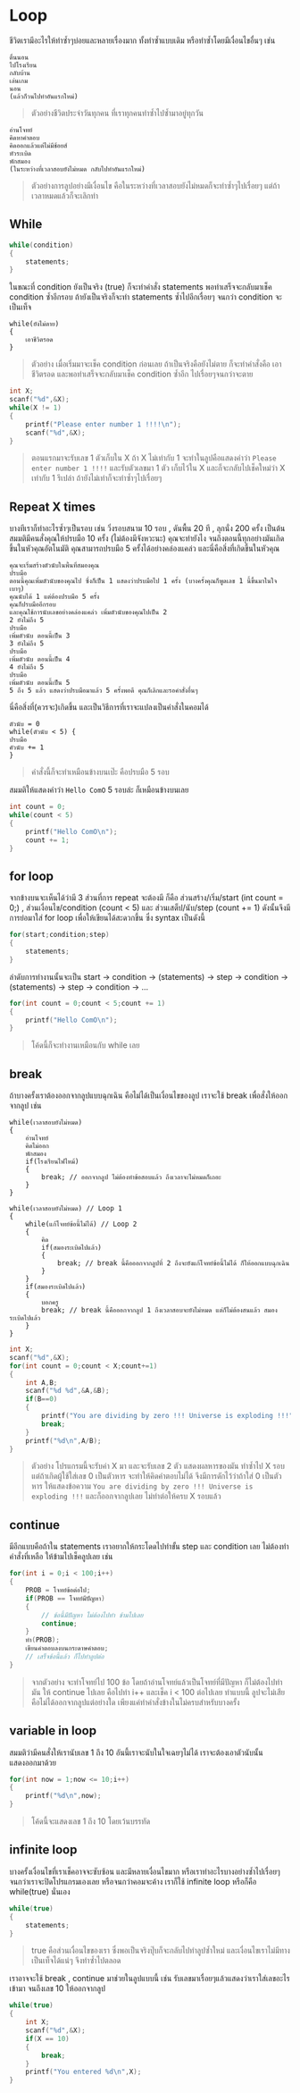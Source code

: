 Loop
=======
ชีวิตเรามีอะไรให้ทำซ้ำๆบ่อยและหลายเรื่องมาก ทั้งทำซ้ำแบบเดิม หรือทำซ้ำโดยมีเงื่อนไขอื่นๆ เช่น
```
ตื่นนอน
ไปโรงเรียน
กลับบ้าน
เล่นเกม
นอน
(แล้วก็วนไปทำอันแรกใหม่)
```
> ตัวอย่างชีวิตประจำวันทุกคน ที่เราทุกคนทำซ้ำไปซ้ำมาอยู่ทุกวัน

```
อ่านโจทย์
คิดหาคำตอบ
คิดออกแล้วแต่ไม่มีช้อยส์
หัวระเบิด
พักสมอง
(ในระหว่างที่เวลาสอบยังไม่หมด กลับไปทำอันแรกใหม่)
```
> ตัวอย่างการลูปอย่างมีเงื่อนไข คือในระหว่างที่เวลาสอบยังไม่หมดก็จะทำซ้ำๆไปเรื่อยๆ แต่ถ้าเวลาหมดแล้วก็จะเลิกทำ


While
---
```cpp
while(condition)
{
    statements;
}
```

ในขณะที่ condition ยังเป็นจริง (true) ก็จะทำคำสั่ง statements พอทำเสร็จจะกลับมาเช็ค condition ซ้ำอีกรอบ ถ้ายังเป็นจริงก็จะทำ statements ซ้ำไปอีกเรื่อยๆ จนกว่า condition จะเป็นเท็จ

```
while(ยังไม่ตาย)
{
    เอาชีวิตรอด
}
```
> ตัวอย่าง เมื่อเริ่มมาจะเช็ค condition ก่อนเลย ถ้าเป็นจริงคือยังไม่ตาย ก็จะทำคำสั่งคือ เอาชีวิตรอด และพอทำเสร็จจะกลับมาเช็ค condition ซ้ำอีก ไปเรื่อยๆจนกว่าจะตาย


```cpp
int X;
scanf("%d",&X);
while(X != 1)
{
	printf("Please enter number 1 !!!!\n");
    scanf("%d",&X);
}
```
> ตอนแรกมาจะรับเลข 1 ตัวเก็บใน X ถ้า X ไม่เท่ากับ 1 จะทำในลูปคือแสดงคำว่า `Please enter number 1 !!!!` และรับตัวเลขมา 1 ตัว เก็บไว้ใน X และก็จะกลับไปเช็คใหม่ว่า X เท่ากับ 1 รึเปล่า ถ้ายังไม่เท่าก็จะทำซ้ำๆไปเรื่อยๆ

Repeat X times
---------
บางทีเราก็ทำอะไรซ้ำๆเป็นรอบ เช่น วิ่งรอบสนาม 10 รอบ , ดันพื้น 20 ที , ลุกนั่ง 200 ครั้ง เป็นต้น สมมติมีคนสั่งคุณให้ปรบมือ 10 ครั้ง (ไม่ต้องมีจังหวะนะ) คุณจะทำยังไง จนถึงตอนนี้ทุกอย่างมันเกิดขึ้นในหัวคุณอัตโนมัติ คุณสามารถปรบมือ 5 ครั้งได้อย่างคล่องแคล่ว และนี่คือสิ่งที่เกิดขึ้นในหัวคุณ
```
คุณจะเริ่มสร้างตัวนับในพื้นที่สมองคุณ
ปรบมือ
ตอนนี้คุณเพิ่มตัวนับของคุณไป ซึ่งก็เป็น 1 แสดงว่าปรบมือไป 1 ครั้ง (บางครั้งคุณก็พูดเลข 1 นี้ขึ้นมาในใจเบาๆ)
คุณนับได้ 1 แต่ต้องปรบมือ 5 ครั้ง
คุณก็ปรบมืออีกรอบ
และคุณใช้การนับเลขอย่างคล่องแคล่ว เพิ่มตัวนับของคุณไปเป็น 2
2 ยังไม่ถึง 5
ปรบมือ
เพิ่มตัวนับ ตอนนี้เป็น 3
3 ยังไม่ถึง 5
ปรบมือ
เพิ่มตัวนับ ตอนนี้เป็น 4
4 ยังไม่ถึง 5
ปรบมือ
เพิ่มตัวนับ ตอนนี้เป็น 5
5 ถึง 5 แล้ว แสดงว่าปรบมือมาแล้ว 5 ครั้งพอดี คุณก็เลิกและรอคำสั่งอื่นๆ
```

นี่คือสิ่งที่(ควรจะ)เกิดขึ้น และเป็นวิธีการที่เราจะแปลงเป็นคำสั่งในคอมได้
```
ตัวนับ = 0
while(ตัวนับ < 5) {
ปรบมือ
คัวนับ += 1
}
```
> คำสั่งนี้ก็จะทำเหมือนข้างบนเป๊ะ คือปรบมือ 5 รอบ

สมมติให้แสดงคำว่า `Hello ComO` 5 รอบล่ะ ก็เหมือนข้างบนเลย
```cpp
int count = 0;
while(count < 5)
{
	printf("Hello ComO\n");
    count += 1;
}
```

for loop
------------
จากข้างบนจะเห็นได้ว่ามี 3 ส่วนที่การ repeat จะต้องมี ก็คือ ส่วนสร้าง/เริ่ม/start (int count = 0;) , ส่วนเงื่อนไข/condition (count < 5) และ ส่วนเสต็ป/นับ/step (count += 1) ดังนั้นจึงมีการย่อมาใส่ for loop เพื่อให้เขียนได้สะดวกขึ้น ซึ่ง syntax เป็นดังนี้
```cpp
for(start;condition;step)
{
	statements;
}
```
ลำดับการทำงานนั้นจะเป็น start -> condition -> (statements) -> step -> condition -> (statements) -> step -> condition -> ...
```cpp
for(int count = 0;count < 5;count += 1)
{
	printf("Hello ComO\n");
}
```
> โค้ดนี้ก็จะทำงานเหมือนกับ while เลย

break 
-------------
ถ้าบางครั้งเราต้องออกจากลูปแบบฉุกเฉิน คือไม่ได้เป็นเงื่อนไขของลูป เราจะใช้ break เพื่อสั่งให้ออกจากลูป เช่น
```
while(เวลาสอบยังไม่หมด)
{
	อ่านโจทย์
    คิดไม่ออก
    พักสมอง
    if(โรงเรียนไฟไหม้)
    {
    	break; // ออกจากลูป ไม่ต้องทำข้อสอบแล้ว ถึงเวลาจะไม่หมดก็เถอะ
    }
}
```
```
while(เวลาสอบยังไม่หมด) // Loop 1
{
	while(แก้โจทย์ข้อนี้ไม่ได้) // Loop 2
    {
    	คิด
        if(สมองระเบิดไปแล้ว) 
        {
        	break; // break นี้คือออกจากลูปที่ 2 ถึงจะยังแก้โจทย์ข้อนี้ไม่ได้ ก็ให้ออกแบบฉุกเฉิน
        }
    }
    if(สมองระเบิดไปแล้ว)
    {
    	บอกครู
        break; // break นี้คือออกจากลูป 1 ถึงเวลาสอบจะยังไม่หมด แต่ก็ไม่ต้องสนแล้ว สมองระเบิดไปแล้ว
    }
}
```
```cpp
int X;
scanf("%d",&X);
for(int count = 0;count < X;count+=1)
{
	int A,B;
    scanf("%d %d",&A,&B);
    if(B==0)
    {
    	printf("You are dividing by zero !!! Universe is exploding !!!");
        break;
    }
    printf("%d\n",A/B);
}
```
> ตัวอย่าง โปรแกรมนี้จะรับค่า X มา และจะรับเลข 2 ตัว แสดงผลหารของมัน ทำซ้ำไป X รอบ แต่ถ้าเกิดผู้ใช้ใส่เลข 0 เป็นตัวหาร จะทำให้คิดคำตอบไม่ได้ จึงมีการดักไว้ว่าถ้าใส่ 0 เป็นตัวหาร ให้แสดงข้อความ `You are dividing by zero !!! Universe is exploding !!!` และก็ออกจากลูปเลย ไม่ทำต่อให้ครบ X รอบแล้ว

continue
--------
มีอีกแบบคือถ้าใน statements เราอยากให้กระโดดไปทำขั้น step และ condition เลย ไม่ต้องทำคำสั่งที่เหลือ ให้ข้ามไปเช็คลูปเลย เช่น

```cpp
for(int i = 0;i < 100;i++)
{
	PROB = โจทย์ข้อต่อไป;
    if(PROB == โจทย์มีปัญหา) 
    {
    	// ข้อนี้มีปัญหา ไม่ต้องไปทำ ข้ามไปเลย
        continue;
    }
	ทำ(PROB);
    เขียนคำตอบลงบนกระดาษคำตอบ;
	// เสร็จข้อนี้แล้ว ก็ไปทำลูปต่อ
}
```
> จากตัวอย่าง จะทำโจทย์ไป 100 ข้อ โดยถ้าอ่านโจทย์แล้วเป็นโจทย์ที่มีปัญหา ก็ไม่ต้องไปทำมัน ให้ continue ไปเลย คือไปทำ i++ และเช็ค i < 100 ต่อไปเลย ทำแบบนี้ ลูปจะไม่เสีย คือไม่ได้ออกจากลูปแต่อย่างใด เพียงแค่ทำคำสั่งข้างในไม่ครบสำหรับบางครั้ง

variable in loop
----------------
สมมติว่ามีคนสั่งให้เรานับเลข 1 ถึง 10 อันนี้เราจะนับในใจเฉยๆไม่ได้ เราจะต้องเอาตัวนับนั้นแสดงออกมาด้วย
```cpp
for(int now = 1;now <= 10;i++)
{
	printf("%d\n",now);
}
```
> โค้ดนี้จะแสดงเลข 1 ถึง 10 โดยเว้นบรรทัด

infinite loop
-------------
บางครั้งเงื่อนไขที่เราเช็คอาจจะซับซ้อน และมีหลายเงื่อนไขมาก หรือเราทำอะไรบางอย่างซ้ำไปเรื่อยๆจนกว่าเราจะปิดโปรแกรมเองเลย หรือจนกว่าคอมจะค้าง เราก็ใช้ infinite loop หรือก็คือ while(true) นั่นเอง
```cpp
while(true)
{
	statements;
}
```
> true คือส่วนเงื่อนไขของเรา ซึ่งพอเป็นจริงปุ๊บก็จะกลับไปทำลูปซ้ำใหม่ และเงื่อนไขเราไม่มีทางเป็นเท็จได้แน่ๆ จึงทำซ้ำไปตลอด

เราอาจจะใช้ break , continue มาช่วยในลูปแบบนี้ เช่น รับเลขมาเรื่อยๆแล้วแสดงว่าเราใส่เลขอะไรเข้ามา จนถึงเลข 10 ให้ออกจากลูป
```cpp
while(true)
{
	int X;
    scanf("%d",&X);
    if(X == 10) 
    {
    	break;
    }
    printf("You entered %d\n",X);
}
```